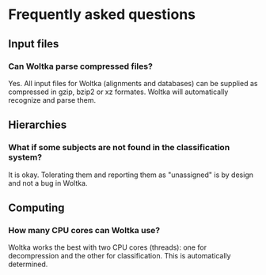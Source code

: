 # Frequently asked questions


## Input files

### Can Woltka parse compressed files?

Yes. All input files for Woltka (alignments and databases) can be supplied as compressed in gzip, bzip2 or xz formates. Woltka will automatically recognize and parse them.

## Hierarchies

### What if some subjects are not found in the classification system?

It is okay. Tolerating them and reporting them as "unassigned" is by design and not a bug in Woltka.


## Computing

### How many CPU cores can Woltka use?

Woltka works the best with two CPU cores (threads): one for decompression and the other for classification. This is automatically determined.
